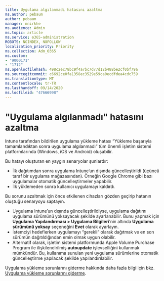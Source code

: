 ```yaml
---
title: Uygulama algılanmadı hatasını azaltma
ms.author: pebaum
author: pebaum
manager: mnirkhe
ms.audience: Admin
ms.topic: article
ms.service: o365-administration
ROBOTS: NOINDEX, NOFOLLOW
localization_priority: Priority
ms.collection: Adm_O365
ms.custom:
- "9000171"
- "1712"
ms.openlocfilehash: 498c2ec78bc9f4a7bc7d77d12b488be2cf0bf79a
ms.sourcegitcommit: c6692ce0fa1358ec3529e59ca0ecdfdea4cdc759
ms.translationtype: MT
ms.contentlocale: tr-TR
ms.lasthandoff: 09/14/2020
ms.locfileid: "47666998"
---
```

# <a name="mitigate-the-application-was-not-detected-error"></a>"Uygulama algılanmadı" hatasını azaltma

Intune tarafından bildirilen uygulama yükleme hatası “Yükleme başarıyla tamamlandıktan sonra uygulama algılanmadı” tüm önemli işletim sistemi platformlarında (Windows, iOS ve Android) oluşabilir.

Bu hatayı oluşturan en yaygın senaryolar şunlardır:

- İlk dağıtımdan sonra uygulama Intune’un dışında güncelleştirildi (üçüncü taraf bir uygulama mağazasından). Örneğin Google Chrome gibi bazı uygulamalar otomatik güncelleştirmeler yapabilir.
- İlk yüklemeden sonra kullanıcı uygulamayı kaldırdı.

Bu sorunu azaltmak için önce etkilenen cihazları gözden geçirip hatanın oluştuğu senaryoyu saptayın.

- Uygulama Intune’un dışında güncelleştirildiyse, uygulama dağıtımı uygulama sürümünü yoksayacak şekilde ayarlanabilir. Bunu yapmak için **Uygulama Yapılandırması > Uygulama Bilgileri**’nin altında **Uygulama sürümünü yoksay** seçeneğini **Evet** olarak ayarlayın.
- İstemciyi hedeflerken uygulamayı “gerekli” olarak dağıtmak ve en son sürümün dağıtıldığından emin olmak uygun olabilir.
- Alternatif olarak, işletim sistemi platformunda Apple Volume Purchase Program ile ilişkilendirilmiş **autoupdate** işlevselliğini kullanmak mümkündür. Bu, kullanıma sunulan yeni uygulama sürümlerine otomatik güncelleştirme yapılacak şekilde yapılandırılabilir.

Uygulama yükleme sorunlarını giderme hakkında daha fazla bilgi için bkz. [Uygulama yükleme sorunlarını giderme](https://docs.microsoft.com/intune/troubleshoot-app-install).
